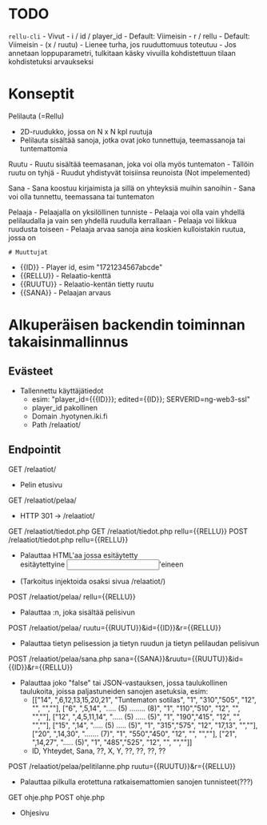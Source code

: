 # TODO

`rellu-cli`
    - Vivut
        - i / id / player_id
            - Default: Viimeisin
        - r / rellu
            - Default: Viimeisin
        - (x / ruutu)
            - Lienee turha, jos ruuduttomuus toteutuu
        - Jos annetaan loppuparametri, tulkitaan käsky vivuilla kohdistettuun tilaan kohdistetuksi arvaukseksi


# Konseptit

Pelilauta (=Rellu)
 - 2D-ruudukko, jossa on N x N kpl ruutuja
 - Pelilauta sisältää sanoja, jotka ovat joko tunnettuja, teemassanoja tai tuntemattomia
 

Ruutu
    - Ruutu sisältää teemasanan, joka voi olla myös tuntematon
        - Tällöin ruutu on tyhjä
    - Ruudut yhdistyvät toisiinsa reunoista (Not impelemented)

Sana
    - Sana koostuu kirjaimista ja sillä on yhteyksiä muihin sanoihin
    - Sana voi olla tunnettu, teemassana tai tuntematon

Pelaaja
    - Pelaajalla on yksilöllinen tunniste
    - Pelaaja voi olla vain yhdellä pelilaudalla ja vain sen yhdellä ruudulla kerrallaan
    - Pelaaja voi liikkua ruudusta toiseen
    - Pelaaja arvaa sanoja aina koskien kulloistakin ruutua, jossa on

    # Muuttujat
 - {{ID}}    - Player id, esim "1721234567abcde"
 - {{RELLU}} - Relaatio-kenttä
 - {{RUUTU}} - Relaatio-kentän tietty ruutu
 - {{SANA}}  - Pelaajan arvaus



# Alkuperäisen backendin toiminnan takaisinmallinnus

## Evästeet

 - Tallennettu käyttäjätiedot
   - esim: "player_id={{{ID}}}; edited={{ID}}; SERVERID=ng-web3-ssl"
   - player_id pakollinen
   - Domain .hyotynen.iki.fi
   - Path /relaatiot/



## Endpointit
GET /relaatiot/
 - Pelin etusivu


GET /relaatiot/pelaa/
 - HTTP 301 -> /relaatiot/
 

GET /relaatiot/tiedot.php
GET /relaatiot/tiedot.php rellu={{RELLU}} 
POST /relaatiot/tiedot.php rellu={{RELLU}} 
 - Palauttaa HTML'aa jossa esitäytetty <form> esitäytettyine <input>'eineen
 - (Tarkoitus injektoida osaksi sivua /relaatiot/)


POST /relaatiot/pelaa/ rellu={{RELLU}}
 - Palauttaa <html>:n, joka sisältää pelisivun


POST /relaatiot/pelaa/ ruutu={{RUUTU}}&id={{ID}}&r={{RELLU}}
 - Palauttaa tietyn pelisession ja tietyn ruudun ja tietyn pelilaudan pelisivun 


POST /relaatiot/pelaa/sana.php sana={{SANA}}&ruutu={{RUUTU}}&id={{ID}}&r={{RELLU}}
 - Palauttaa joko "false" tai JSON-vastauksen, jossa taulukollinen taulukoita, joissa paljastuneiden sanojen asetuksia, esim:
   - [["14", ",6,12,13,15,20,21", "Tuntematon sotilas",     "1", "310","505", "12", "",      "",""],
      ["6",  ",5,14",             "..... (5) ........ (8)", "1", "110","510", "12", "",      "",""],
      ["12", ",4,5,11,14",        "..... (5) ..... (5)",    "1", "190","415", "12", "",      "",""],
      ["15", ",14",               "..... (5) ..... (5)",    "1", "315","575", "12", "17,13", "",""],
      ["20", ",14,30",            "....... (7)",            "1", "550","450", "12", "",      "",""],
      ["21", ",14,27",            "..... (5)",              "1", "485","525", "12", "",      "",""]]
   -    ID,   Yhteydet,            Sana,                     ??,  X,    Y,     ??,  ??,      ??, ??


POST /relaatiot/pelaa/pelitilanne.php ruutu={{RUUTU}}&r={{RELLU}}
 - Palauttaa pilkulla erotettuna ratkaisemattomien sanojen tunnisteet(???)


GET ohje.php
POST ohje.php
 - Ohjesivu
